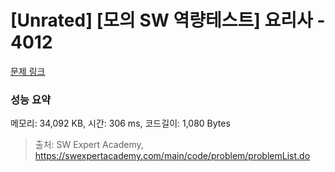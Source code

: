 # [Unrated] [모의 SW 역량테스트] 요리사 - 4012 

[문제 링크](https://swexpertacademy.com/main/code/problem/problemDetail.do?contestProbId=AWIeUtVakTMDFAVH) 

### 성능 요약

메모리: 34,092 KB, 시간: 306 ms, 코드길이: 1,080 Bytes



> 출처: SW Expert Academy, https://swexpertacademy.com/main/code/problem/problemList.do